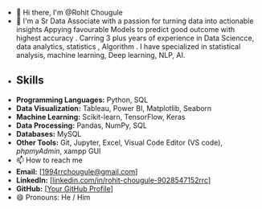 - 👋 Hi there, I'm @Rohit Chougule
- 👀 I'm a Sr Data Associate with a passion for turning data into actionable insights Appying favourable Models to predict good outcome with highest accuracy . Carring 3 plus years of experience in Data Sciencce, data analytics, statistics , Algorithm . I have specialized in  statistical analysis, machine learning, Deep learning, NLP, AI.
- ## Skills
- **Programming Languages:** Python, SQL
- **Data Visualization:** Tableau, Power BI, Matplotlib, Seaborn
- **Machine Learning:** Scikit-learn, TensorFlow, Keras
- **Data Processing:** Pandas, NumPy, SQL
- **Databases:** MySQL
- **Other Tools:** Git, Jupyter, Excel, Visual Code Editor (VS code), _phpmyAdmin_, xampp GUI
- 📫 How to reach me
- **Email:** [1994rrchougule@gmail.com]
- **LinkedIn:** [[linkedin.com/in/rohit-chougule-9028547152rrc](https://www.linkedin.com/in/rohit-chougule-9028547152rrc/)]
- **GitHub:** [[Your GitHub Profile](https://github.com/Rohit1Chougule)]
- 😄 Pronouns: He / Him


<!---
Rohit1Chougule/Rohit1Chougule is a ✨ special ✨ repository because its `README.md` (this file) appears on your GitHub profile.
You can click the Preview link to take a look at your changes.
--->
